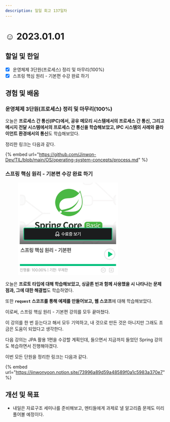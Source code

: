 ```yaml
---
description: 일일 회고 137일차
---
```


# ☺ 2023.01.01

## 할일 및 한일&#x20;

* [x] 운영체제 3단원(프로세스) 정리 및 마무리(100%)&#x20;
* [x] 스프링 핵심 원리 - 기본편 수강 완료 하기&#x20;

## 경험 및 배움&#x20;

### 운영체제 3단원(프로세스) 정리 및 마무리(100%)&#x20;

오늘은 **프로세스 간 통신(IPC)에서, 공유 메모리 시스템에서의 프로세스 간 통신, 그리고 메시지 전달 시스템에서의 프로세스 간 통신을 학습해보았고, IPC 시스템의 사례와 클라이언트 환경에서의 통신**도 학습해보았다.

정리한 링크는 다음과 같다.

{% embed url="https://github.com/Jinwon-Dev/TIL/blob/main/OS/operating-system-concepts/process.md" %}

### 스프링 핵심 원리 - 기본편 수강 완료 하기&#x20;

<figure><img src="../.gitbook/assets/image (2) (1) (1).png" alt=""><figcaption></figcaption></figure>

오늘은 **프로토 타입에 대해 학습해보았고, 싱글톤 빈과 함께 사용했을 시 나타나는 문제점과, 그에 대한 해결법**도 학습하였다.

또한 **`request` 스코프를 통해 예제를 만들어보고, 웹 스코프**에 대해 학습해보았다.

이로써, 스프링 핵심 원리 - 기본편 강의를 모두 끝마쳤다.

이 강의를 한 번 듣는다고 해서 모두 기억하고, 내 것으로 만든 것은 아니지만 그래도 조금은 도움이 되었다고 생각한다.

다음 강의는 JPA 활용 1편을 수강할 계획인데, 들으면서 지금까지 들었던 Spring 강의도 복습하면서 진행해야겠다.

이번 모든 단원을 정리한 링크는 다음과 같다.

{% embed url="https://jinwonyoon.notion.site/73996a89d59a48589f0a1c5983a370e7" %}

## 개선 및 목표&#x20;

* 내일은 자료구조 세미나를 준비해보고, 멘티들에게 과제로 낼 알고리즘 문제도 미리 풀어볼 예정이다.&#x20;
